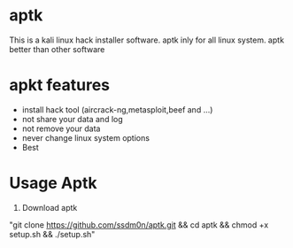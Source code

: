 # aptk
This is a kali linux hack installer software. 
aptk inly for all linux system.
aptk better than other software

# apkt features
- install hack tool (aircrack-ng,metasploit,beef and ...)
- not share your data and log
- not remove your data
- never change linux system options
- Best

# Usage Aptk
1. Download aptk

"git clone https://github.com/ssdm0n/aptk.git && cd aptk && chmod +x setup.sh && ./setup.sh"


